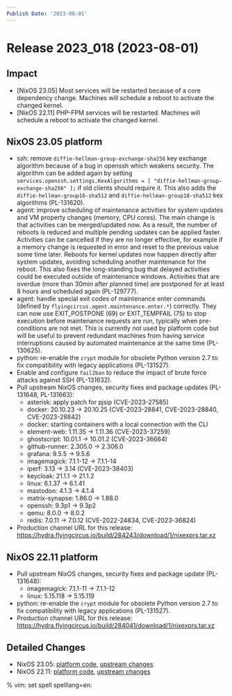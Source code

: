```yaml
---
Publish Date: '2023-08-01'
---
```


# Release 2023_018 (2023-08-01)

## Impact

- \[NixOS 23.05\] Most services will be restarted because of a core dependency change.
   Machines will schedule a reboot to activate the changed kernel.
- \[NixOS 22.11\] PHP-FPM services will be restarted.
   Machines will schedule a reboot to activate the changed kernel.


## NixOS 23.05 platform

- ssh: remove `diffie-hellman-group-exchange-sha256` key exchange algorithm
  because of a bug in openssh which weakens security. The algorithm can be
  added again by setting
  `services.openssh.settings.KexAlgorithms = [ "diffie-hellman-group-exchange-sha256" ];`
  if old clients should require it.
  This also adds the `diffie-hellman-group16-sha512` and `diffie-hellman-group18-sha512`
  kex algorithms (PL-131620).
- agent: improve scheduling of maintenance activities for system updates and
  VM property changes (memory, CPU cores). The main change is that activities
  can be merged/updated now. As a result, the number of reboots is reduced
  and multiple pending updates can be applied faster. Activities can be
  cancelled if they are no longer effective, for example if a memory change
  is requested in error and reset to the previous value some time later.
  Reboots for kernel updates now happen directly after system updates,
  avoiding scheduling another maintenance for the reboot. This also fixes the
  long-standing bug that delayed activities could be executed outside of
  maintenance windows. Activities that are overdue (more than 30min after
  planned time) are postponed for at least 8 hours and scheduled again
  (PL-129777).
- agent: handle special exit codes of maintenance enter commands (defined by
  `flyingcircus.agent.maintenance.enter.*`) correctly. They can now use
  EXIT_POSTPONE (69) or EXIT_TEMPFAIL (75) to stop execution before
  maintenance requests are run, typically when pre-conditions are not met.
  This is currently not used by platform code but will be useful to prevent
  redundant machines from having service interruptions caused by automated
  maintenance at the same time (PL-130625).
- python: re-enable the `crypt` module for obsolete Python version 2.7
  to fix compatibility with legacy applications (PL-131527).
- Enable and configure `fail2ban` to reduce the impact of brute force attacks
  against SSH (PL-131632).
- Pull upstream NixOS changes, security fixes and package updates (PL-131648, PL-131663):
  - asterisk: apply patch for pjsip (CVE-2023-27585)
  - docker: 20.10.23 -> 20.10.25 (CVE-2023-28841, CVE-2023-28840, CVE-2023-28842)
  - docker: starting containers with a local connection with the CLI
  - element-web: 1.11.35 -> 1.11.36 (CVE-2023-37259)
  - ghostscript: 10.01.1 -> 10.01.2 (CVE-2023-36664)
  - github-runner: 2.305.0 -> 2.306.0
  - grafana: 9.5.5 -> 9.5.6
  - imagemagick: 7.1.1-12 -> 7.1.1-14
  - iperf: 3.13 -> 3.14 (CVE-2023-38403)
  - keycloak: 21.1.1 -> 21.1.2
  - linux: 6.1.37 -> 6.1.41
  - mastodon: 4.1.3 -> 4.1.4
  - matrix-synapse: 1.86.0 -> 1.88.0
  - openssh: 9.3p1 -> 9.3p2
  - qemu: 8.0.0 -> 8.0.2
  - redis: 7.0.11 -> 7.0.12 (CVE-2022-24834, CVE-2023-36824)
- Production channel URL for this release: https://hydra.flyingcircus.io/build/284243/download/1/nixexprs.tar.xz

## NixOS 22.11 platform

- Pull upstream NixOS changes, security fixes and package update (PL-131648):
  - imagemagick: 7.1.1-11 -> 7.1.1-12
  - linux: 5.15.118 -> 5.15.119
- python: re-enable the `crypt` module for obsolete Python version 2.7
  to fix compatibility with legacy applications (PL-131527).
- Production channel URL for this release: https://hydra.flyingcircus.io/build/284041/download/1/nixexprs.tar.xz

## Detailed Changes

- NixOS 23.05: [platform code](https://github.com/flyingcircusio/fc-nixos/compare/fc/r2023_017/23.05...df6916aeddf6589b28ca4dc37659ffbf345e7c2a),
  [upstream changes](https://github.com/flyingcircusio/nixpkgs/compare/92cb908608cc351ca88c3f3281811687cf516e04...63d398ecfdda47cbf3077639e370ccfb653c7841)
- NixOS 22.11: [platform code](https://github.com/flyingcircusio/fc-nixos/compare/fc/r2023_017/22.11...fa525ad5cf11eded1058d0ad72ba0e7f0558fd8a),
  [upstream changes](https://github.com/flyingcircusio/nixpkgs/compare/be9a23f6691a4a53e567fb26e2a7a0e8b49ae3d8...4cf8b50a06192ea109461575bb6f0f89d6c4d902)

% vim: set spell spelllang=en:
